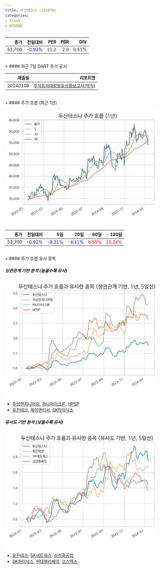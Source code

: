 ```yaml
---
title: 두산테스나 (131970)
categories:
- Stock
- KOSDAQ
---
```


|종가|전일대비|PER|PBR|DIV|
|---:|-------:|--:|--:|--:|
|53,700|<span style="color: blue">-0.92%</span>|11.2|2.0|0.51%|

<!-- more -->

<br>
> #### 최근 7일 DART 추가 공시

|제출일|리포트명|
|-----:|-------:|
|20240108|[주식등의대량보유상황보고서(약식)](https://dart.fss.or.kr/dsaf001/main.do?rcpNo=20240108000175)|

<br>
> #### 주가 흐름 (최근 1년)

![131970](/assets/images/stock/131970.png)

|종가|전일대비|5일|20일|60일|120일|
|---:|-------:|--:|---:|---:|----:|
|53,700|<span style="color: blue">-0.92%</span>|<span style="color: blue">-8.21%</span>|<span style="color: blue">-4.11%</span>|<span style="color: red">6.55%</span>|<span style="color: red">15.24%</span>|

<br>
> #### 주가 흐름 유사 종목

##### 상관관계 기반 분석 (높을수록 유사)
![131970](/assets/images/stock/131970_corr.png)
- [주성엔지니어링](/036930/), [하나마이크론](/067310/), [HPSP](/403870/)
- [유진테크](/084370/), [제이앤티씨](/204270/), [SK하이닉스](/000660/)

##### 유사도 기반 분석 (낮을수록 유사)
![131970](/assets/images/stock/131970_sim.png)
- [유진테크](/084370/), [SK네트웍스](/001740/), [삼성중공업](/010140/)
- [SK하이닉스](/000660/), [현대엘리베이](/017800/), [코스맥스](/192820/)